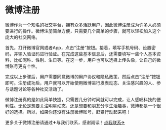 # 微博注册

微博作为一个知名的社交平台，拥有众多活跃用户，因此微博注册成为许多人必须要进行的操作。微博注册简单方便，只需要几个简单的步骤，就可以轻松加入这个庞大的社交网络。

首先，打开微博官网或者App，点击“注册”按钮。接着，填写手机号码、设置密码，并输入验证码进行验证。在完成这些基本信息后，还需要填写一些个人基本资料，比如昵称、性别、生日等。在这一步，用户也可以选择上传头像，让自己的微博账号更有个性。

完成以上步骤后，用户需要同意微博的用户协议和隐私政策，然后点击“注册”按钮即可。注册成功后，用户就可以开始使用微博进行发表动态、关注感兴趣的人、参与话题讨论等各种社交活动了。

微博注册真的是如此简单快捷，只需要几分钟时间就可以完成，让人感叹科技的便利性。无论是想要关注明星动态，还是想要和朋友分享生活趣事，微博都是一个很好的选择。所以，如果你还没有注册微博账号，赶紧行动起来吧！

更多关于微博注册请通过✈与我们联系，感谢阅读！[点我联系✈](https://data.k02.cc)